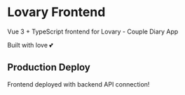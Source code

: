 # Lovary Frontend

Vue 3 + TypeScript frontend for Lovary - Couple Diary App

Built with love 💕

## Production Deploy
Frontend deployed with backend API connection!
 